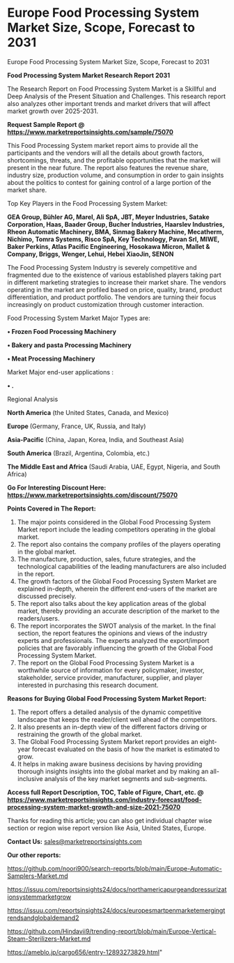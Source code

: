 # Europe Food Processing System Market Size, Scope, Forecast to 2031
Europe Food Processing System Market Size, Scope, Forecast to 2031

<strong>Food Processing System Market Research Report 2031</strong>

The Research Report on Food Processing System Market is a Skillful and Deep Analysis of the Present Situation and Challenges. This research report also analyzes other important trends and market drivers that will affect market growth over 2025-2031.

<strong>Request Sample Report @ <a href=https://www.marketreportsinsights.com/sample/75070>https://www.marketreportsinsights.com/sample/75070</a></strong>

This Food Processing System market report aims to provide all the participants and the vendors will all the details about growth factors, shortcomings, threats, and the profitable opportunities that the market will present in the near future. The report also features the revenue share, industry size, production volume, and consumption in order to gain insights about the politics to contest for gaining control of a large portion of the market share.

Top Key Players in the Food Processing System Market:

<strong>GEA Group, Bühler AG, Marel, Ali SpA, JBT, Meyer Industries, Satake Corporation, Haas, Baader Group, Bucher Industries, Haarslev Industries, Rheon Automatic Machinery, BMA, Sinmag Bakery Machine, Mecatherm, Nichimo, Tomra Systems, Risco SpA, Key Technology, Pavan Srl, MIWE, Baker Perkins, Atlas Pacific Engineering, Hosokawa Micron, Mallet & Company, Briggs, Wenger, Lehui, Hebei XiaoJin, SENON</strong>

The Food Processing System Industry is severely competitive and fragmented due to the existence of various established players taking part in different marketing strategies to increase their market share. The vendors operating in the market are profiled based on price, quality, brand, product differentiation, and product portfolio. The vendors are turning their focus increasingly on product customization through customer interaction.

Food Processing System Market Major Types are:

<strong>• Frozen Food Processing Machinery

• Bakery and pasta Processing Machinery

• Meat Processing Machinery</strong>

Market Major end-user applications :

<strong>• .</strong>

Regional Analysis

</u><strong><b>North America</b></strong> (the United States, Canada, and Mexico)

<strong><b>Europe </b></strong>(Germany, France, UK, Russia, and Italy)

<strong><b>Asia-Pacific</b></strong> (China, Japan, Korea, India, and Southeast Asia)

<strong><b>South America</b></strong> (Brazil, Argentina, Colombia, etc.)

<strong><b>The Middle East and Africa</b></strong> (Saudi Arabia, UAE, Egypt, Nigeria, and South Africa)

<strong>Go For Interesting Discount Here: <a href=https://www.marketreportsinsights.com/discount/75070>https://www.marketreportsinsights.com/discount/75070</a></strong>

<strong>Points Covered in The Report:</strong>
<ol>
  <li>The major points considered in the Global Food Processing System Market report include the leading competitors operating in the global market.</li>
  <li>The report also contains the company profiles of the players operating in the global market.</li>
  <li>The manufacture, production, sales, future strategies, and the technological capabilities of the leading manufacturers are also included in the report.</li>
  <li>The growth factors of the Global Food Processing System Market are explained in-depth, wherein the different end-users of the market are discussed precisely.</li>
  <li>The report also talks about the key application areas of the global market, thereby providing an accurate description of the market to the readers/users.</li>
  <li>The report incorporates the SWOT analysis of the market. In the final section, the report features the opinions and views of the industry experts and professionals. The experts analyzed the export/import policies that are favorably influencing the growth of the Global Food Processing System Market.</li>
  <li>The report on the Global Food Processing System Market is a worthwhile source of information for every policymaker, investor, stakeholder, service provider, manufacturer, supplier, and player interested in purchasing this research document.</li>
</ol>
<strong>Reasons for Buying Global Food Processing System Market Report:</strong>

<ol>
  <li>The report offers a detailed analysis of the dynamic competitive landscape that keeps the reader/client well ahead of the competitors.</li>
  <li>It also presents an in-depth view of the different factors driving or restraining the growth of the global market.</li>
  <li>The Global Food Processing System Market report provides an eight-year forecast evaluated on the basis of how the market is estimated to grow.</li>
  <li>It helps in making aware business decisions by having providing thorough insights insights into the global market and by making an all-inclusive analysis of the key market segments and sub-segments.</li>
</ol>
<strong>Access full Report Description, TOC, Table of Figure, Chart, etc. @ <a href=https://www.marketreportsinsights.com/industry-forecast/food-processing-system-market-growth-and-size-2021-75070>https://www.marketreportsinsights.com/industry-forecast/food-processing-system-market-growth-and-size-2021-75070</a></strong>


Thanks for reading this article; you can also get individual chapter wise section or region wise report version like Asia, United States, Europe.

<strong>Contact Us:</strong>
sales@marketreportsinsights.com

<strong>Our other reports:</strong>

<a href=https://github.com/noori900/search-reports/blob/main/Europe-Automatic-Samplers-Market.md>https://github.com/noori900/search-reports/blob/main/Europe-Automatic-Samplers-Market.md</a>

<a href=https://issuu.com/reportsinsights24/docs/northamericapurgeandpressurizationsystemmarketgrow>https://issuu.com/reportsinsights24/docs/northamericapurgeandpressurizationsystemmarketgrow</a>

<a href=https://issuu.com/reportsinsights24/docs/europesmartpenmarketemergingtrendsandglobaldemand2>https://issuu.com/reportsinsights24/docs/europesmartpenmarketemergingtrendsandglobaldemand2</a>

<a href=https://github.com/Hindavii9/trending-report/blob/main/Europe-Vertical-Steam-Sterilizers-Market.md>https://github.com/Hindavii9/trending-report/blob/main/Europe-Vertical-Steam-Sterilizers-Market.md</a>

<a href=https://ameblo.jp/cargo656/entry-12893273829.html>https://ameblo.jp/cargo656/entry-12893273829.html</a>"
